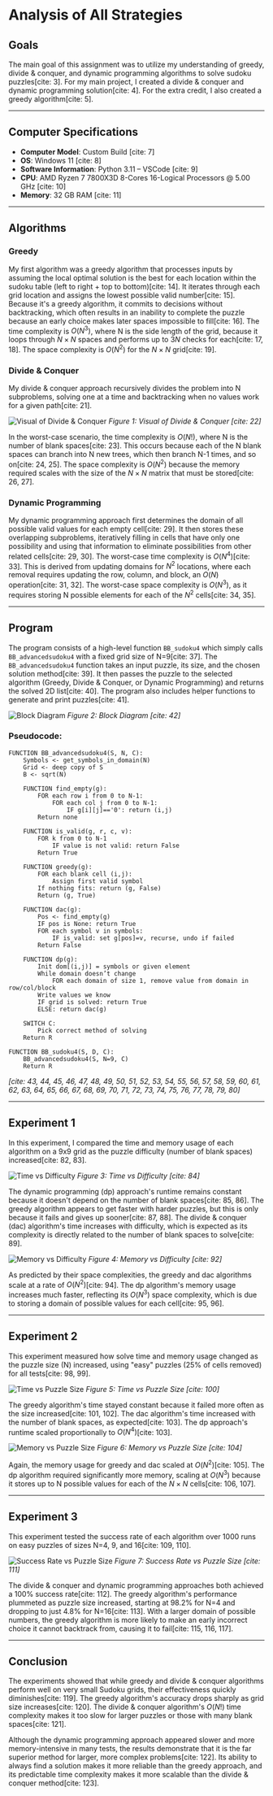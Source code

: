 # Analysis of All Strategies

## Goals
The main goal of this assignment was to utilize my understanding of greedy, divide & conquer, and dynamic programming algorithms to solve sudoku puzzles[cite: 3]. For my main project, I created a divide & conquer and dynamic programming solution[cite: 4]. For the extra credit, I also created a greedy algorithm[cite: 5].

***

## Computer Specifications
* **Computer Model**: Custom Build [cite: 7]
* **OS**: Windows 11 [cite: 8]
* **Software Information**: Python 3.11 – VSCode [cite: 9]
* **CPU**: AMD Ryzen 7 7800X3D 8-Cores 16-Logical Processors @ 5.00 GHz [cite: 10]
* **Memory**: 32 GB RAM [cite: 11]

***

## Algorithms

### Greedy
My first algorithm was a greedy algorithm that processes inputs by assuming the local optimal solution is the best for each location within the sudoku table (left to right + top to bottom)[cite: 14]. It iterates through each grid location and assigns the lowest possible valid number[cite: 15]. Because it's a greedy algorithm, it commits to decisions without backtracking, which often results in an inability to complete the puzzle because an early choice makes later spaces impossible to fill[cite: 16]. The time complexity is $O(N^3)$, where N is the side length of the grid, because it loops through $N \times N$ spaces and performs up to $3N$ checks for each[cite: 17, 18]. The space complexity is $O(N^2)$ for the $N \times N$ grid[cite: 19].

### Divide & Conquer
My divide & conquer approach recursively divides the problem into N subproblems, solving one at a time and backtracking when no values work for a given path[cite: 21].

![Visual of Divide & Conquer](figure1.png)
*Figure 1: Visual of Divide & Conquer [cite: 22]*

In the worst-case scenario, the time complexity is $O(N!)$, where N is the number of blank spaces[cite: 23]. This occurs because each of the N blank spaces can branch into N new trees, which then branch N-1 times, and so on[cite: 24, 25]. The space complexity is $O(N^2)$ because the memory required scales with the size of the $N \times N$ matrix that must be stored[cite: 26, 27].

### Dynamic Programming
My dynamic programming approach first determines the domain of all possible valid values for each empty cell[cite: 29]. It then stores these overlapping subproblems, iteratively filling in cells that have only one possibility and using that information to eliminate possibilities from other related cells[cite: 29, 30]. The worst-case time complexity is $O(N^4)$[cite: 33]. This is derived from updating domains for $N^2$ locations, where each removal requires updating the row, column, and block, an $O(N)$ operation[cite: 31, 32]. The worst-case space complexity is $O(N^3)$, as it requires storing N possible elements for each of the $N^2$ cells[cite: 34, 35].

***

## Program
The program consists of a high-level function `BB_sudoku4` which simply calls `BB_advancedsudoku4` with a fixed grid size of N=9[cite: 37]. The `BB_advancedsudoku4` function takes an input puzzle, its size, and the chosen solution method[cite: 39]. It then passes the puzzle to the selected algorithm (Greedy, Divide & Conquer, or Dynamic Programming) and returns the solved 2D list[cite: 40]. The program also includes helper functions to generate and print puzzles[cite: 41].

![Block Diagram](figure2.png)
*Figure 2: Block Diagram [cite: 42]*

### Pseudocode:
```
FUNCTION BB_advancedsudoku4(S, N, C):
    Symbols <- get_symbols_in_domain(N)
    Grid <- deep copy of S
    B <- sqrt(N)
    
    FUNCTION find_empty(g):
        FOR each row i from 0 to N-1:
            FOR each col j from 0 to N-1:
                IF g[i][j]=='0': return (i,j)
        Return none

    FUNCTION is_valid(g, r, c, v):
        FOR k from 0 to N-1
            IF value is not valid: return False
        Return True

    FUNCTION greedy(g):
        FOR each blank cell (i,j):
            Assign first valid symbol
        If nothing fits: return (g, False)
        Return (g, True)

    FUNCTION dac(g):
        Pos <- find_empty(g)
        IF pos is None: return True
        FOR each symbol v in symbols:
            IF is_valid: set g[pos]=v, recurse, undo if failed
        Return False

    FUNCTION dp(g):
        Init dom[(i,j)] = symbols or given element
        While domain doesn’t change
            FOR each domain of size 1, remove value from domain in row/col/block
        Write values we know
        IF grid is solved: return True
        ELSE: return dac(g)

    SWITCH C:
        Pick correct method of solving
    Return R

FUNCTION BB_sudoku4(S, D, C):
    BB_advancedsudoku4(S, N=9, C)
    Return R
```
*[cite: 43, 44, 45, 46, 47, 48, 49, 50, 51, 52, 53, 54, 55, 56, 57, 58, 59, 60, 61, 62, 63, 64, 65, 66, 67, 68, 69, 70, 71, 72, 73, 74, 75, 76, 77, 78, 79, 80]*

***

## Experiment 1
In this experiment, I compared the time and memory usage of each algorithm on a 9x9 grid as the puzzle difficulty (number of blank spaces) increased[cite: 82, 83].

![Time vs Difficulty](figure3.png)
*Figure 3: Time vs Difficulty [cite: 84]*

The dynamic programming (dp) approach's runtime remains constant because it doesn't depend on the number of blank spaces[cite: 85, 86]. The greedy algorithm appears to get faster with harder puzzles, but this is only because it fails and gives up sooner[cite: 87, 88]. The divide & conquer (dac) algorithm's time increases with difficulty, which is expected as its complexity is directly related to the number of blank spaces to solve[cite: 89].

![Memory vs Difficulty](figure4.png)
*Figure 4: Memory vs Difficulty [cite: 92]*

As predicted by their space complexities, the greedy and dac algorithms scale at a rate of $O(N^2)$[cite: 94]. The dp algorithm's memory usage increases much faster, reflecting its $O(N^3)$ space complexity, which is due to storing a domain of possible values for each cell[cite: 95, 96].

***

## Experiment 2
This experiment measured how solve time and memory usage changed as the puzzle size (N) increased, using "easy" puzzles (25% of cells removed) for all tests[cite: 98, 99].

![Time vs Puzzle Size](figure5.png)
*Figure 5: Time vs Puzzle Size [cite: 100]*

The greedy algorithm's time stayed constant because it failed more often as the size increased[cite: 101, 102]. The dac algorithm's time increased with the number of blank spaces, as expected[cite: 103]. The dp approach's runtime scaled proportionally to $O(N^4)$[cite: 103].

![Memory vs Puzzle Size](figure6.png)
*Figure 6: Memory vs Puzzle Size [cite: 104]*

Again, the memory usage for greedy and dac scaled at $O(N^2)$[cite: 105]. The dp algorithm required significantly more memory, scaling at $O(N^3)$ because it stores up to N possible values for each of the $N \times N$ cells[cite: 106, 107].

***

## Experiment 3
This experiment tested the success rate of each algorithm over 1000 runs on easy puzzles of sizes N=4, 9, and 16[cite: 109, 110].

![Success Rate vs Puzzle Size](figure7.png)
*Figure 7: Success Rate vs Puzzle Size [cite: 111]*

The divide & conquer and dynamic programming approaches both achieved a 100% success rate[cite: 112]. The greedy algorithm's performance plummeted as puzzle size increased, starting at 98.2% for N=4 and dropping to just 4.8% for N=16[cite: 113]. With a larger domain of possible numbers, the greedy algorithm is more likely to make an early incorrect choice it cannot backtrack from, causing it to fail[cite: 115, 116, 117].

***

## Conclusion
The experiments showed that while greedy and divide & conquer algorithms perform well on very small Sudoku grids, their effectiveness quickly diminishes[cite: 119]. The greedy algorithm's accuracy drops sharply as grid size increases[cite: 120]. The divide & conquer algorithm's $O(N!)$ time complexity makes it too slow for larger puzzles or those with many blank spaces[cite: 121].

Although the dynamic programming approach appeared slower and more memory-intensive in many tests, the results demonstrate that it is the far superior method for larger, more complex problems[cite: 122]. Its ability to always find a solution makes it more reliable than the greedy approach, and its predictable time complexity makes it more scalable than the divide & conquer method[cite: 123].